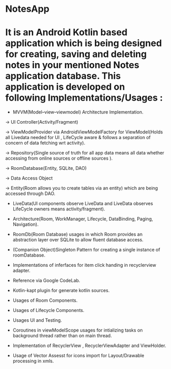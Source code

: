 # NotesApp
# It is an Android Kotlin based application which is being designed for creating, saving and deleting notes in your mentioned Notes application database. This application is developed on following Implementations/Usages :
- MVVM(Model–view–viewmodel) 
Architecture Implementation.

-> UI Controller(Activity/Fragment)

-> ViewModelProvider via AndroidViewModelFactory for ViewModel(Holds all Livedata needed for UI , LifeCycle aware & follows a separation of concern of data fetching wrt activity).

-> Repository(Single source of truth for all app data means all data whether accessing from online sources or offline sources ).

-> RoomDatabase(Entity, SQLite, DAO)

-> Data Access Object

-> Entity(Room allows you to create tables via an entity) which are being accessed through DAO.

- LiveData(UI components observe LiveData and LiveData observes LifeCycle owners means activity/fragment).
 
- Architecture(Room, WorkManager, Lifecycle, DataBinding, Paging, Navigation).

- RoomDb(Room Database) usages in which Room provides an abstraction layer over SQLite to allow fluent database access.

- (Companion Object)Singleton Pattern for creating a single instance of roomDatabase.

- Implementations of inferfaces for item click handing in recyclerview adapter.

- Reference via Google CodeLab.

- Kotlin-kapt plugin for generate kotlin sources.

- Usages of Room Components.

- Usages of Lifecycle Components.

- Usages UI and Testing.

- Coroutines in viewModelScope usages for intializing tasks on background thread rather than on main thread.

- Implementation of RecyclerView , RecyclerViewAdapter and ViewHolder. 

- Usage of Vector Assesst for icons import for Layout/Drawable processing in xmls.


